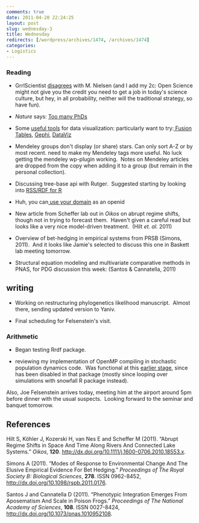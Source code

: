 ```yaml
---
comments: true
date: 2011-04-20 22:24:25
layout: post
slug: wednesday-3
title: Wednesday
redirects: [/wordpress/archives/1474, /archives/1474]
categories:
- Logistics
---
```


### Reading





	
  * GrrlScientist [disagrees](http://www.guardian.co.uk/science/punctuated-equilibrium/2011/apr/19/1) with M. Nielsen (and I add my 2c: Open Science might not give you the credit you need to get a job in today's science culture, but hey, in all probability, neither will the traditional strategy, so have fun).

	
  * _Nature_ says: [Too many PhDs](http://www.nature.com/news/2011/110419/full/472276a.html)

	
  * Some [useful tools](http://www.computerworld.com/s/article/print/9215504/22_free_tools_for_data_visualization_and_analysis?taxonomyName=Applications&taxonomyId=18) for data visualization: particularly want to try:[ Fusion Tables](http://www.google.com/fusiontables/public/tour/index.html), [Gephi](http://gephi.org/), [DataViz](http://www.dataviz.org/)

	
  * Mendeley groups don't display (or share) stars.  Can only sort A-Z or by most recent.  need to make my Mendeley tags more useful. No luck getting the mendeley wp-plugin working.  Notes on Mendeley articles are dropped from the copy when adding it to a group (but remain in the personal collection).

	
  * Discussing tree-base api with Rutger.  Suggested starting by looking into [RSS/RDF for R](http://biostar.stackexchange.com/questions/2069/how-do-i-import-rdf-data-into-r)

	
  * Huh, you can[ use your domain](http://blog.stackoverflow.com/2009/01/using-your-own-url-as-your-openid/) as an openid

	
  * New article from Scheffer lab out in _Oikos_ on abrupt regime shifts, though not in trying to forecast them.  Haven't given a careful read but looks like a very nice model-driven treatment.  (Hilt _et. al._ 2011)

	
  * Overview of bet-hedging in empirical systems from PRSB (Simons, 2011).  And it looks like Jamie's selected to discuss this one in Baskett lab meeting tomorrow.

	
  * Structural equation modeling and multivariate comparative methods in PNAS, for PDG discussion this week: (Santos & Cannatella, 2011)




## writing





	
  * Working on restructuring phylogenetics likelihood manuscript.  Almost there, sending updated version to Yaniv.

	
  * Final scheduling for Felsenstein's visit.




### Arithmetic





	
  * Began testing Rrdf package.

	
  * reviewing my implementation of OpenMP compiling in stochastic population dynamics code.  Was functional at this [earlier stage](https://github.com/cboettig/structured-populations/commit/2473d86dfc8fdc17f9a0ed539d11c44a01928b21), since has been disabled in that package (mostly since looping over simulations with snowfall R package instead).


Also, Joe Felsenstein arrives today, meeting him at the airport around 5pm before dinner with the usual suspects.  Looking forward to the seminar and banquet tomorrow.

## References

<p>Hilt S, Köhler J, Kozerski H, van Nes E and Scheffer M (2011).
&ldquo;Abrupt Regime Shifts in Space And Time Along Rivers And Connected Lake Systems.&rdquo;
<EM>Oikos</EM>, <B>120</B>.
<a href="http://dx.doi.org/10.1111/j.1600-0706.2010.18553.x">http://dx.doi.org/10.1111/j.1600-0706.2010.18553.x</a>.
<p>Simons A (2011).
&ldquo;Modes of Response to Environmental Change And The Elusive Empirical Evidence For Bet Hedging.&rdquo;
<EM>Proceedings of The Royal Society B: Biological Sciences</EM>, <B>278</B>.
ISSN 0962-8452, <a href="http://dx.doi.org/10.1098/rspb.2011.0176">http://dx.doi.org/10.1098/rspb.2011.0176</a>.
<p>Santos J and Cannatella D (2011).
&ldquo;Phenotypic Integration Emerges From Aposematism And Scale in Poison Frogs.&rdquo;
<EM>Proceedings of The National Academy of Sciences</EM>, <B>108</B>.
ISSN 0027-8424, <a href="http://dx.doi.org/10.1073/pnas.1010952108">http://dx.doi.org/10.1073/pnas.1010952108</a>.
